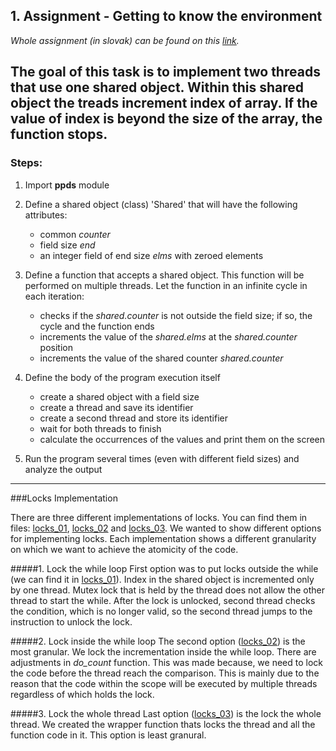 ## 1. Assignment - Getting to know the environment 
_Whole assignment (in slovak) can be found on this [link](https://uim.fei.stuba.sk/i-ppds/1-cvicenie-oboznamenie-sa-s-prostredim-%f0%9f%90%8d/)._


The goal of this task is to implement two threads that use one shared object. Within this shared object the treads increment
index of array. If the value of index is beyond the size of the array, the function stops.
---

### Steps:
1. Import **ppds** module
   

2. Define a shared object (class) 'Shared' that will have the following attributes: 
    - common _counter_
    - field size _end_
    - an integer field of end size _elms_ with zeroed elements
    

3. Define a function that accepts a shared object. This function will be performed on multiple threads. Let the function in an infinite cycle in each iteration:
    - checks if the _shared.counter_ is not outside the field size; if so, the cycle and the function ends
    - increments the value of the _shared.elms_ at the _shared.counter_ position
    - increments the value of the shared counter _shared.counter_
    
    
4. Define the body of the program execution itself
    - create a shared object with a field size
    - create a thread and save its identifier
    - create a second thread and store its identifier
    - wait for both threads to finish
    - calculate the occurrences of the values and print them on the screen
    
    
5. Run the program several times (even with different field sizes) and analyze the output

---

###Locks Implementation 

There are three different implementations of locks. You can find them in files: [locks_01](locks_01.py), [locks_02](locks_02.py) and [locks_03](locks_03.py).
We wanted to show different options for implementing locks. Each implementation shows a different granularity on which we want to achieve the atomicity of the code.

#####1. Lock the while loop
First option was to put locks outside the while (we can find it in [locks_01](locks_01.py)). Index in the shared object 
is incremented only by one thread. Mutex lock that is held by the thread does not allow the other thread to start the while.
After the lock is unlocked, second thread checks the condition, which is no longer valid, so the second thread jumps to the instruction to unlock the lock.  

#####2. Lock inside the while loop
The second option ([locks_02](locks_02.py)) is the most granular. We lock the incrementation inside the while loop. There are adjustments in _do_count_
function. This was made because, we need to lock the code before the thread reach the comparison. This is mainly due to 
the reason that the code within the scope will be executed by multiple threads regardless of which holds the lock.

#####3. Lock the whole thread
Last option ([locks_03](locks_03.py)) is the lock the whole thread. We created the wrapper function thats locks the thread and all the 
function code in it. This option is least granural.